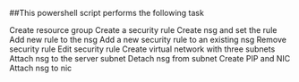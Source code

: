 ##This powershell script performs the following task

Create resource group
Create a security rule
Create nsg and set the rule
Add new rule to the nsg
Add a new security rule to an existing nsg
Remove security rule
Edit security rule
Create virtual network with three subnets
Attach nsg to the server subnet
Detach nsg from subnet
Create PIP and NIC
Attach nsg to nic
